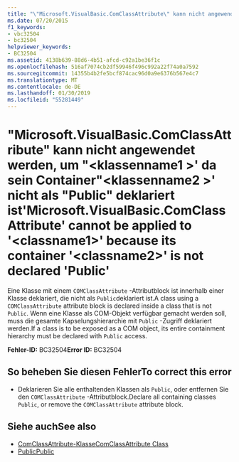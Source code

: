 ```yaml
---
title: "\"Microsoft.VisualBasic.ComClassAttribute\" kann nicht angewendet werden, um \"<classname1>' da sein Container\"<classname2>' nicht als \"Public\" deklariert ist"
ms.date: 07/20/2015
f1_keywords:
- vbc32504
- bc32504
helpviewer_keywords:
- BC32504
ms.assetid: 4138b639-88d6-4b51-afcd-c92a1be36f1c
ms.openlocfilehash: 516af7074cb2df59946f496c992a22f74a0a7592
ms.sourcegitcommit: 14355b4b2fe5bcf874cac96d0a9e6376b567e4c7
ms.translationtype: MT
ms.contentlocale: de-DE
ms.lasthandoff: 01/30/2019
ms.locfileid: "55281449"
---
```

# <a name="microsoftvisualbasiccomclassattribute-cannot-be-applied-to-classname1-because-its-container-classname2-is-not-declared-public"></a><span data-ttu-id="376e7-102">"Microsoft.VisualBasic.ComClassAttribute" kann nicht angewendet werden, um "\<klassenname1 >' da sein Container"\<klassenname2 >' nicht als "Public" deklariert ist</span><span class="sxs-lookup"><span data-stu-id="376e7-102">'Microsoft.VisualBasic.ComClassAttribute' cannot be applied to '\<classname1>' because its container '\<classname2>' is not declared 'Public'</span></span>
<span data-ttu-id="376e7-103">Eine Klasse mit einem `COMClassAttribute` -Attributblock ist innerhalb einer Klasse deklariert, die nicht als `Public`deklariert ist.</span><span class="sxs-lookup"><span data-stu-id="376e7-103">A class using a `COMClassAttribute` attribute block is declared inside a class that is not `Public`.</span></span> <span data-ttu-id="376e7-104">Wenn eine Klasse als COM-Objekt verfügbar gemacht werden soll, muss die gesamte Kapselungshierarchie mit `Public` -Zugriff deklariert werden.</span><span class="sxs-lookup"><span data-stu-id="376e7-104">If a class is to be exposed as a COM object, its entire containment hierarchy must be declared with `Public` access.</span></span>  
  
 <span data-ttu-id="376e7-105">**Fehler-ID:** BC32504</span><span class="sxs-lookup"><span data-stu-id="376e7-105">**Error ID:** BC32504</span></span>  
  
## <a name="to-correct-this-error"></a><span data-ttu-id="376e7-106">So beheben Sie diesen Fehler</span><span class="sxs-lookup"><span data-stu-id="376e7-106">To correct this error</span></span>  
  
-   <span data-ttu-id="376e7-107">Deklarieren Sie alle enthaltenden Klassen als `Public`, oder entfernen Sie den `COMClassAttribute` -Attributblock.</span><span class="sxs-lookup"><span data-stu-id="376e7-107">Declare all containing classes `Public`, or remove the `COMClassAttribute` attribute block.</span></span>  
  
## <a name="see-also"></a><span data-ttu-id="376e7-108">Siehe auch</span><span class="sxs-lookup"><span data-stu-id="376e7-108">See also</span></span>

- [<span data-ttu-id="376e7-109">ComClassAttribute-Klasse</span><span class="sxs-lookup"><span data-stu-id="376e7-109">ComClassAttribute Class</span></span>](xref:Microsoft.VisualBasic.ComClassAttribute)
- [<span data-ttu-id="376e7-110">Public</span><span class="sxs-lookup"><span data-stu-id="376e7-110">Public</span></span>](../../visual-basic/language-reference/modifiers/public.md)
